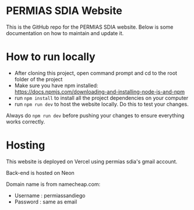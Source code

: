 # PERMIAS SDIA Website
This is the GitHub repo for the PERMIAS SDIA website. Below is some documentation on how to maintain and update it. 

# How to run locally
- After cloning this project, open command prompt and cd to the root folder of the project
- Make sure you have npm installed: https://docs.npmjs.com/downloading-and-installing-node-js-and-npm
- run `npm install` to install all the project dependencies on your computer
- run `npm run dev` to host the website locally. Do this to test your changes.

Always do `npm run dev` before pushing your changes to ensure everything works correctly.

# Hosting
This website is deployed on Vercel using permias sdia's gmail account.

Back-end is hosted on Neon

Domain name is from namecheap.com:
- Username  : permiassandiego
- Password  : same as email


